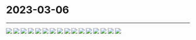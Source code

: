 # 2023-03-06

---

![](IMG_6008.JPG)
![](IMG_6019.JPG)
![](IMG_6020.JPG)
![](IMG_6021.JPG)
![](IMG_6022.JPG)
![](IMG_6023.JPG)
![](IMG_6024.JPG)
![](IMG_6025.JPG)
![](IMG_6026.JPG)
![](IMG_6027.JPG)
![](IMG_6028.JPG)
![](IMG_6029.JPG)
![](IMG_6030.JPG)
![](IMG_6031.JPG)
![](IMG_6032.JPG)
![](IMG_6033.JPG)